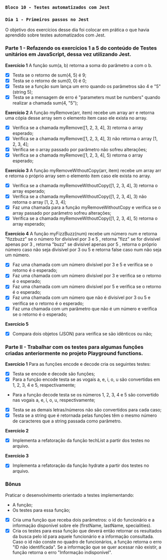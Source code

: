 ### `Bloco 10 - Testes automatizados com Jest`
### `Dia 1 - Primeiros passos no Jest`

O objetivo dos exercícios desse dia foi colocar em prática o que havia aprendido sobre testes automatizados com Jest.

### Parte 1 - Refazendo os exercícios 1 a 5 do conteúdo de Testes unitários em JavaScript, dessa vez utilizando Jest.

**Exercício 1**
A função sum(a, b) retorna a soma do parâmetro a com o b.
- [x] Testa se o retorno de sum(4, 5) é 9;
- [x] Testa se o retorno de sum(0, 0) é 0;
- [x] Testa se a função sum lança um erro quando os parâmetros são 4 e "5" (string 5);
- [x] Testa se a mensagem de erro é "parameters must be numbers" quando realizar a chamada sum(4, "5");

**Exercício 2**
A função myRemove(arr, item) recebe um array arr e retorna uma cópia desse array sem o elemento item caso ele exista no array.
- [x] Verifica se a chamada myRemove([1, 2, 3, 4], 3) retorna o array esperado;
- [x] Verifica se a chamada myRemove([1, 2, 3, 4], 3) não retorna o array [1, 2, 3, 4];
- [x] Verifica se o array passado por parâmetro não sofreu alterações;
- [x] Verifica se a chamada myRemove([1, 2, 3, 4], 5) retorna o array esperado;

**Exercício 3**
A função myRemoveWithoutCopy(arr, item) recebe um array arr e retorna o próprio array sem o elemento item caso ele exista no array.
- [x] Verifica se a chamada myRemoveWithoutCopy([1, 2, 3, 4], 3) retorna o array esperado;
- [x] Verifica se a chamada myRemoveWithoutCopy([1, 2, 3, 4], 3) não retorna o array [1, 2, 3, 4];
- [x] Faz uma chamada para a função myRemoveWithoutCopy e verifica se o array passado por parâmetro sofreu alterações;
- [x] Verifica se a chamada myRemoveWithoutCopy([1, 2, 3, 4], 5) retorna o array esperado;

**Exercício 4**
A função myFizzBuzz(num) recebe um número num e retorna "fizzbuzz" se o número for divisível por 3 e 5 , retorna "fizz" se for divisível apenas por 3 , retorna "buzz" se divisível apenas por 5 , retorna o próprio número caso não seja divisível por 3 ou 5 e retorna false caso num não seja um número.
- [x] Faz uma chamada com um número divisível por 3 e 5 e verifica se o retorno é o esperado;
- [x] Faz uma chamada com um número divisível por 3 e verifica se o retorno é o esperado;
- [x] Faz uma chamada com um número divisível por 5 e verifica se o retorno é o esperado;
- [x] Faz uma chamada com um número que não é divisível por 3 ou 5 e verifica se o retorno é o esperado;
- [x] Faz uma chamada com um parâmetro que não é um número e verifica se o retorno é o esperado;

**Exercício 5**
- [x] Compara dois objetos (JSON) para verifica se são idênticos ou não;

### Parte II - Trabalhar com os testes para algumas funções criadas anteriormente no projeto Playground functions.

**Exercício 1**
Para as funções encode e decode cria os seguintes testes:
- [x] Testa se encode e decode são funções;
- [x] Para a função encode testa se as vogais a, e, i, o, u são convertidas em 1, 2, 3, 4 e 5, respectivamente;
- Para a função decode testa se os números 1, 2, 3, 4 e 5 são convertido nas vogais a, e, i, o, u, respectivamente;
- [x] Testa se as demais letras/números não são convertidos para cada caso;
- [x] Testa se a string que é retornada pelas funções têm o mesmo número de caracteres que a string passada como parâmetro.

**Exercício 2**
- [x] Implementa a refatoração da função techList a partir dos testes no arquivo. 

**Exercício 3**
- [x] Implementa a refatoração da função hydrate a partir dos testes no arquivo.

### Bônus
Praticar o desenvolvimento orientado a testes implementando:
- A função;
- Os testes para essa função;
- [x] Cria uma função que receba dois parâmetros: o id do funcionário e a informação disponível sobre ele (firstName, lastName, specialities). 
- [x] Cria os testes para essa função que deverá então retornar os resultados da busca pelo id para aquele funcionário e a informação consultada. Caso o id não conste no quadro de funcionários, a função retorna o erro "ID não identificada". Se a informação que se quer acessar não existir, a função retorna o erro "Informação indisponível".
